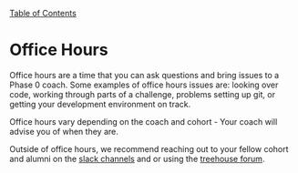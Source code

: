 [Table of Contents](README.md)

# Office Hours

Office hours are a time that you can ask questions and bring issues to a Phase 0 coach. Some examples of office hours issues are: looking over code, working through parts of a challenge, problems setting up git, or getting your development environment on track.

Office hours vary depending on the coach and cohort - Your coach will advise you of when they are. 

Outside of office hours, we recommend reaching out to your fellow cohort and alumni on the [slack channels](slack.md) and or using the [treehouse forum](https://teamtreehouse.com/forum).



